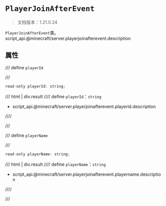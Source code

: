 # `PlayerJoinAfterEvent`

> 文档版本：1.21.0.24

`PlayerJoinAfterEvent`类。script_api.@minecraft/server.playerjoinafterevent.description

## 属性

/// define
`playerId`


///

```js
read-only playerId: string;
```

/// html | div.result
//// define
`playerId`：`string`

- script_api.@minecraft/server.playerjoinafterevent.playerid.description


////

///


/// define
`playerName`


///

```js
read-only playerName: string;
```

/// html | div.result
//// define
`playerName`：`string`

- script_api.@minecraft/server.playerjoinafterevent.playername.description


////

///

